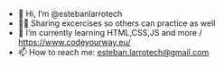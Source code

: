 - 👋 Hi, I’m @estebanlarrotech
- 🏃‍♂️ Sharing excercises so others can practice as well
- 👶 I’m currently learning HTML,CSS,JS and more / https://www.codeyourway.eu/ 
- 📫 How to reach me: esteban.larrotech@gmail.com



<!---
estebanlarrotech/estebanlarrotech is a ✨ special ✨ repository because its `README.md` (this file) appears on your GitHub profile.
You can click the Preview link to take a look at your changes.
--->
